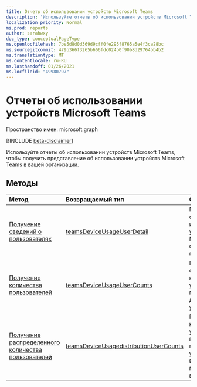 ```yaml
---
title: Отчеты об использовании устройств Microsoft Teams
description: 'Используйте отчеты об использовании устройств Microsoft Teams, чтобы получить представление об использовании устройств Microsoft Teams в вашей организации. '
localization_priority: Normal
ms.prod: reports
author: sarahwxy
doc_type: conceptualPageType
ms.openlocfilehash: 7be5d8d0d369d9cff0fe295f8765a5e4f3ca28bc
ms.sourcegitcommit: 479b366f3265b666fdc024b0f90b8d29764bb4b2
ms.translationtype: MT
ms.contentlocale: ru-RU
ms.lasthandoff: 01/26/2021
ms.locfileid: "49980797"
---
```

# <a name="microsoft-teams-device-usage-reports"></a>Отчеты об использовании устройств Microsoft Teams

Пространство имен: microsoft.graph

[!INCLUDE [beta-disclaimer](../../includes/beta-disclaimer.md)]

Используйте отчеты об использовании устройств Microsoft Teams, чтобы получить представление об использовании устройств Microsoft Teams в вашей организации. 

## <a name="methods"></a>Методы

| Метод                                   | Возвращаемый тип                              | Описание                              |
| :--------------------------------------- | :--------------------------------------- | :--------------------------------------- |
| [Получение сведений о пользователях](../api/reportroot-getteamsdeviceusageuserdetail.md) | [teamsDeviceUsageUserDetail](../resources/teamsdeviceusageuserdetail.md) | Получение сведений об использовании устройств Microsoft Teams отдельными пользователями. |
| [Получение количества пользователей](../api/reportroot-getteamsdeviceusageusercounts.md) | [teamsDeviceUsageUserCounts](../resources/teamsdeviceusageusercounts.md) | Получение сведений о количестве уникальных пользователей в день по типам устройств. |
| [Получение распределенного количества пользователей](../api/reportroot-getteamsdeviceusagedistributionusercounts.md) | [teamsDeviceUsagedistributionUserCounts](../resources/teamsdeviceusagedistributionusercounts.md) | Получение количества уникальных пользователей по типам устройств за выбранный период времени. |


